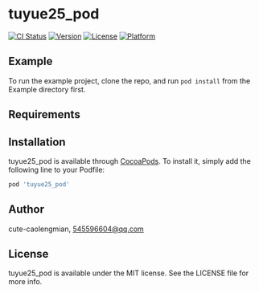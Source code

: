 # tuyue25_pod

[![CI Status](https://img.shields.io/travis/cute-caolengmian/tuyue25_pod.svg?style=flat)](https://travis-ci.org/cute-caolengmian/tuyue25_pod)
[![Version](https://img.shields.io/cocoapods/v/tuyue25_pod.svg?style=flat)](https://cocoapods.org/pods/tuyue25_pod)
[![License](https://img.shields.io/cocoapods/l/tuyue25_pod.svg?style=flat)](https://cocoapods.org/pods/tuyue25_pod)
[![Platform](https://img.shields.io/cocoapods/p/tuyue25_pod.svg?style=flat)](https://cocoapods.org/pods/tuyue25_pod)

## Example

To run the example project, clone the repo, and run `pod install` from the Example directory first.

## Requirements

## Installation

tuyue25_pod is available through [CocoaPods](https://cocoapods.org). To install
it, simply add the following line to your Podfile:

```ruby
pod 'tuyue25_pod'
```

## Author

cute-caolengmian, 545596604@qq.com

## License

tuyue25_pod is available under the MIT license. See the LICENSE file for more info.
